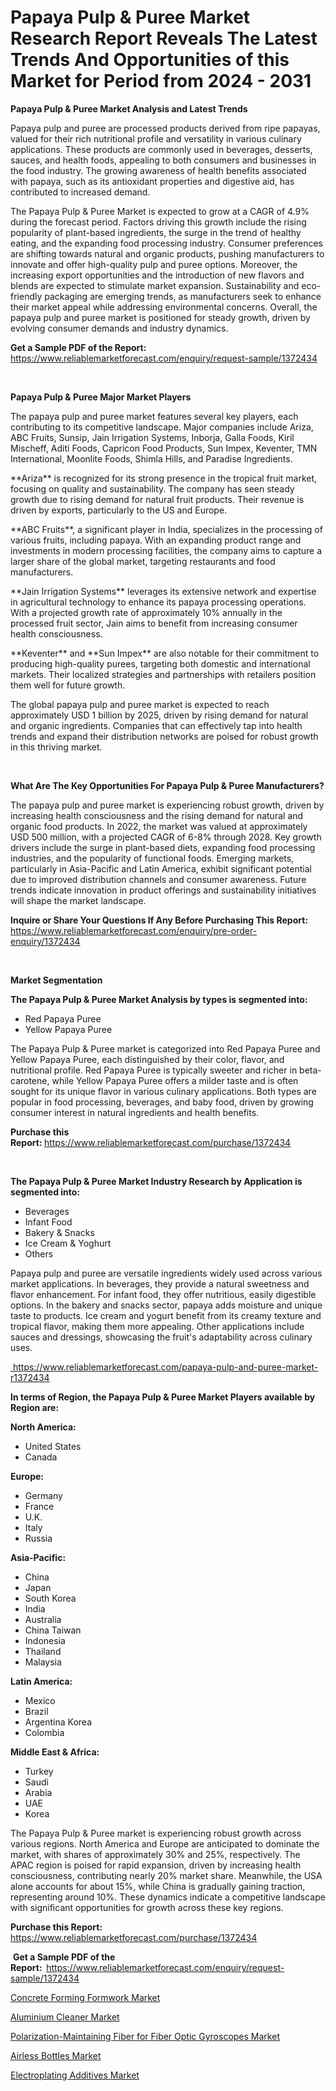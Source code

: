 <p><h1>Papaya Pulp & Puree Market Research Report Reveals The Latest Trends And Opportunities of this Market for Period from 2024 - 2031</h1></p><p><strong>Papaya Pulp & Puree Market Analysis and Latest Trends</strong></p>
<p><p>Papaya pulp and puree are processed products derived from ripe papayas, valued for their rich nutritional profile and versatility in various culinary applications. These products are commonly used in beverages, desserts, sauces, and health foods, appealing to both consumers and businesses in the food industry. The growing awareness of health benefits associated with papaya, such as its antioxidant properties and digestive aid, has contributed to increased demand.</p><p>The Papaya Pulp & Puree Market is expected to grow at a CAGR of 4.9% during the forecast period. Factors driving this growth include the rising popularity of plant-based ingredients, the surge in the trend of healthy eating, and the expanding food processing industry. Consumer preferences are shifting towards natural and organic products, pushing manufacturers to innovate and offer high-quality pulp and puree options. Moreover, the increasing export opportunities and the introduction of new flavors and blends are expected to stimulate market expansion. Sustainability and eco-friendly packaging are emerging trends, as manufacturers seek to enhance their market appeal while addressing environmental concerns. Overall, the papaya pulp and puree market is positioned for steady growth, driven by evolving consumer demands and industry dynamics.</p></p>
<p><strong>Get a Sample PDF of the Report:&nbsp;</strong> <a href="https://www.reliablemarketforecast.com/enquiry/request-sample/1372434?utm_campaign=1141&utm_medium=2&utm_source=Github&utm_content=ia&utm_term=06122024&utm_id=papaya-pulp-puree">https://www.reliablemarketforecast.com/enquiry/request-sample/1372434</a></p>
<p>&nbsp;</p>
<p><strong>Papaya Pulp & Puree Major Market Players</strong></p>
<p><p>The papaya pulp and puree market features several key players, each contributing to its competitive landscape. Major companies include Ariza, ABC Fruits, Sunsip, Jain Irrigation Systems, Inborja, Galla Foods, Kiril Mischeff, Aditi Foods, Capricon Food Products, Sun Impex, Keventer, TMN International, Moonlite Foods, Shimla Hills, and Paradise Ingredients.</p><p>**Ariza** is recognized for its strong presence in the tropical fruit market, focusing on quality and sustainability. The company has seen steady growth due to rising demand for natural fruit products. Their revenue is driven by exports, particularly to the US and Europe.</p><p>**ABC Fruits**, a significant player in India, specializes in the processing of various fruits, including papaya. With an expanding product range and investments in modern processing facilities, the company aims to capture a larger share of the global market, targeting restaurants and food manufacturers.</p><p>**Jain Irrigation Systems** leverages its extensive network and expertise in agricultural technology to enhance its papaya processing operations. With a projected growth rate of approximately 10% annually in the processed fruit sector, Jain aims to benefit from increasing consumer health consciousness.</p><p>**Keventer** and **Sun Impex** are also notable for their commitment to producing high-quality purees, targeting both domestic and international markets. Their localized strategies and partnerships with retailers position them well for future growth.</p><p>The global papaya pulp and puree market is expected to reach approximately USD 1 billion by 2025, driven by rising demand for natural and organic ingredients. Companies that can effectively tap into health trends and expand their distribution networks are poised for robust growth in this thriving market.</p></p>
<p>&nbsp;</p>
<p><strong>What Are The Key Opportunities For Papaya Pulp & Puree Manufacturers?</strong></p>
<p><p>The papaya pulp and puree market is experiencing robust growth, driven by increasing health consciousness and the rising demand for natural and organic food products. In 2022, the market was valued at approximately USD 500 million, with a projected CAGR of 6-8% through 2028. Key growth drivers include the surge in plant-based diets, expanding food processing industries, and the popularity of functional foods. Emerging markets, particularly in Asia-Pacific and Latin America, exhibit significant potential due to improved distribution channels and consumer awareness. Future trends indicate innovation in product offerings and sustainability initiatives will shape the market landscape.</p></p>
<p><strong>Inquire or Share Your Questions If Any Before Purchasing This Report:</strong> <a href="https://www.reliablemarketforecast.com/enquiry/pre-order-enquiry/1372434?utm_campaign=1141&utm_medium=2&utm_source=Github&utm_content=ia&utm_term=06122024&utm_id=papaya-pulp-puree">https://www.reliablemarketforecast.com/enquiry/pre-order-enquiry/1372434</a></p>
<p>&nbsp;</p>
<p><strong>Market Segmentation</strong></p>
<p><strong>The Papaya Pulp & Puree Market Analysis by types is segmented into:</strong></p>
<p><ul><li>Red Papaya Puree</li><li>Yellow Papaya Puree</li></ul></p>
<p><p>The Papaya Pulp & Puree market is categorized into Red Papaya Puree and Yellow Papaya Puree, each distinguished by their color, flavor, and nutritional profile. Red Papaya Puree is typically sweeter and richer in beta-carotene, while Yellow Papaya Puree offers a milder taste and is often sought for its unique flavor in various culinary applications. Both types are popular in food processing, beverages, and baby food, driven by growing consumer interest in natural ingredients and health benefits.</p></p>
<p><strong>Purchase this Report:&nbsp;</strong><a href="https://www.reliablemarketforecast.com/purchase/1372434?utm_campaign=1141&utm_medium=2&utm_source=Github&utm_content=ia&utm_term=06122024&utm_id=papaya-pulp-puree">https://www.reliablemarketforecast.com/purchase/1372434</a></p>
<p>&nbsp;</p>
<p><strong>The Papaya Pulp & Puree Market Industry Research by Application is segmented into:</strong></p>
<p><ul><li>Beverages</li><li>Infant Food</li><li>Bakery & Snacks</li><li>Ice Cream & Yoghurt</li><li>Others</li></ul></p>
<p><p>Papaya pulp and puree are versatile ingredients widely used across various market applications. In beverages, they provide a natural sweetness and flavor enhancement. For infant food, they offer nutritious, easily digestible options. In the bakery and snacks sector, papaya adds moisture and unique taste to products. Ice cream and yogurt benefit from its creamy texture and tropical flavor, making them more appealing. Other applications include sauces and dressings, showcasing the fruit's adaptability across culinary uses.</p></p>
<p><a href="https://www.reliablemarketforecast.com/papaya-pulp-and-puree-market-r1372434?utm_campaign=1141&utm_medium=2&utm_source=Github&utm_content=ia&utm_term=06122024&utm_id=papaya-pulp-puree">&nbsp;https://www.reliablemarketforecast.com/papaya-pulp-and-puree-market-r1372434</a></p>
<p><strong>In terms of Region, the Papaya Pulp & Puree Market Players available by Region are:</strong></p>
<p>
    <p> <strong> North America: </strong>
        <ul>
            <li>United States</li>
            <li>Canada</li>
        </ul>
        </p> 
    <p> <strong> Europe: </strong>
        <ul>
            <li>Germany</li>
            <li>France</li>
            <li>U.K.</li>
            <li>Italy</li>
            <li>Russia</li>
        </ul>
        </p> 
    <p> <strong> Asia-Pacific: </strong>
        <ul>
            <li>China</li>
            <li>Japan</li>
            <li>South Korea</li>
            <li>India</li>
            <li>Australia</li>
            <li>China Taiwan</li>
            <li>Indonesia</li>
            <li>Thailand</li>
            <li>Malaysia</li>
        </ul>
        </p> 
    <p> <strong> Latin America: </strong>
        <ul>
            <li>Mexico</li>
            <li>Brazil</li>
            <li>Argentina Korea</li>
            <li>Colombia</li>
        </ul>
        </p> 
    <p> <strong> Middle East & Africa: </strong>
        <ul>
            <li>Turkey</li>
            <li>Saudi</li>
            <li>Arabia</li>
            <li>UAE</li>
            <li>Korea</li>
        </ul>
    </p>
    </p>
<p><p>The Papaya Pulp & Puree market is experiencing robust growth across various regions. North America and Europe are anticipated to dominate the market, with shares of approximately 30% and 25%, respectively. The APAC region is poised for rapid expansion, driven by increasing health consciousness, contributing nearly 20% market share. Meanwhile, the USA alone accounts for about 15%, while China is gradually gaining traction, representing around 10%. These dynamics indicate a competitive landscape with significant opportunities for growth across these key regions.</p></p>
<p><strong>Purchase this Report: </strong><a href="https://www.reliablemarketforecast.com/purchase/1372434?utm_campaign=1141&utm_medium=2&utm_source=Github&utm_content=ia&utm_term=06122024&utm_id=papaya-pulp-puree">https://www.reliablemarketforecast.com/purchase/1372434</a></p>
<p>&nbsp;<strong>Get a Sample PDF of the Report:&nbsp;&nbsp;</strong><a href="https://www.reliablemarketforecast.com/enquiry/request-sample/1372434?utm_campaign=1141&utm_medium=2&utm_source=Github&utm_content=ia&utm_term=06122024&utm_id=papaya-pulp-puree">https://www.reliablemarketforecast.com/enquiry/request-sample/1372434</a></p>
<p><strong></strong></p>
<p><p><a href="https://issuu.com/reportprime-2/docs/concrete-forming-formwork-market-size-2030.pptx?utm_campaign=1141&utm_medium=2&utm_source=Github&utm_content=ia&utm_term=06122024&utm_id=papaya-pulp-puree">Concrete Forming Formwork Market</a></p><p><a href="https://www.linkedin.com/pulse/aluminium-cleaner-market-report-expected-cagr-66-examines-cjipe?utm_campaign=1141&utm_medium=2&utm_source=Github&utm_content=ia&utm_term=06122024&utm_id=papaya-pulp-puree">Aluminium Cleaner Market</a></p><p><a href="https://issuu.com/reportprime-2/docs/polarization-maintaining-fiber-for-fiber-optic-gyr?utm_campaign=1141&utm_medium=2&utm_source=Github&utm_content=ia&utm_term=06122024&utm_id=papaya-pulp-puree">Polarization-Maintaining Fiber for Fiber Optic Gyroscopes Market</a></p><p><a href="https://www.linkedin.com/pulse/projecting-airless-bottles-markets-rapid-growthwith-cagr-butce?utm_campaign=1141&utm_medium=2&utm_source=Github&utm_content=ia&utm_term=06122024&utm_id=papaya-pulp-puree">Airless Bottles Market</a></p><p><a href="https://www.linkedin.com/pulse/report-global-electroplating-additives-size-valuation-jmmye?utm_campaign=1141&utm_medium=2&utm_source=Github&utm_content=ia&utm_term=06122024&utm_id=papaya-pulp-puree">Electroplating Additives Market</a></p></p>